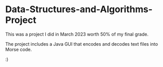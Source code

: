 # Data-Structures-and-Algorithms-Project

This was a project I did in March 2023 worth 50% of my final grade.

The project includes a Java GUI that encodes and decodes text files into Morse code.

:)
